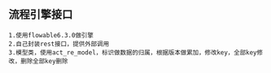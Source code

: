 ## 流程引擎接口
```
1.使用flowable6.3.0做引擎
2.自己封装rest接口，提供外部调用
3.模型类，使用act_re_model，标识做数据的归属，根据版本做累加，修改key，全部key修改，删除全部key删除
```

